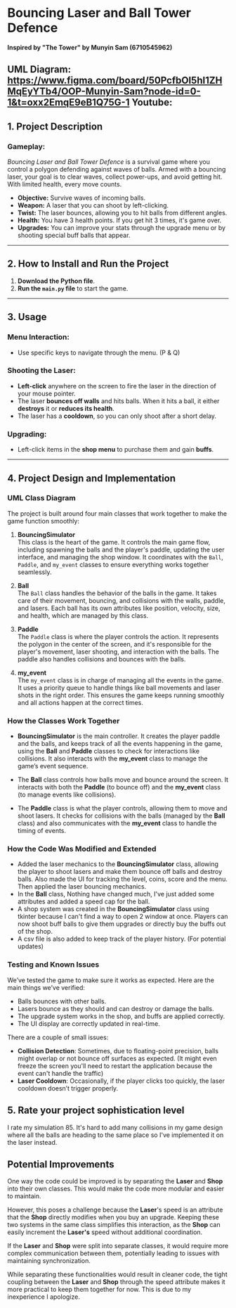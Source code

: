 # Bouncing Laser and Ball Tower Defence

**Inspired by "The Tower" by Munyin Sam (6710545962)**

UML Diagram: https://www.figma.com/board/50PcfbOI5hI1ZHMqEyYTb4/OOP-Munyin-Sam?node-id=0-1&t=oxx2EmqE9eB1Q75G-1
Youtube:
---

## 1. **Project Description**

### **Gameplay:**
*Bouncing Laser and Ball Tower Defence* is a survival game where you control a polygon defending against waves of balls. Armed with a bouncing laser, your goal is to clear waves, collect power-ups, and avoid getting hit. With limited health, every move counts.

- **Objective:** Survive waves of incoming balls.
- **Weapon:** A laser that you can shoot by left-clicking.
- **Twist:** The laser bounces, allowing you to hit balls from different angles.
- **Health:** You have 3 health points. If you get hit 3 times, it's game over.
- **Upgrades:** You can improve your stats through the upgrade menu or by shooting special buff balls that appear.

---

## 2. **How to Install and Run the Project**

1. **Download the Python file**.
2. **Run the `main.py` file** to start the game.

---

## 3. **Usage**

### **Menu Interaction:**
- Use specific keys to navigate through the menu. (P & Q)

### **Shooting the Laser:**
- **Left-click** anywhere on the screen to fire the laser in the direction of your mouse pointer.
- The laser **bounces off walls** and hits balls. When it hits a ball, it either **destroys** it or **reduces its health**.
- The laser has a **cooldown**, so you can only shoot after a short delay.

### **Upgrading:**
- Left-click items in the **shop menu** to purchase them and gain **buffs**.

---

## 4. **Project Design and Implementation**

### **UML Class Diagram**

The project is built around four main classes that work together to make the game function smoothly:

1. **BouncingSimulator**  
   This class is the heart of the game. It controls the main game flow, including spawning the balls and the player's paddle, updating the user interface, and managing the shop window. It coordinates with the `Ball`, `Paddle`, and `my_event` classes to ensure everything works together seamlessly.

2. **Ball**  
   The `Ball` class handles the behavior of the balls in the game. It takes care of their movement, bouncing, and collisions with the walls, paddle, and lasers. Each ball has its own attributes like position, velocity, size, and health, which are managed by this class.

3. **Paddle**  
   The `Paddle` class is where the player controls the action. It represents the polygon in the center of the screen, and it's responsible for the player's movement, laser shooting, and interaction with the balls. The paddle also handles collisions and bounces with the balls.

4. **my_event**  
   The `my_event` class is in charge of managing all the events in the game. It uses a priority queue to handle things like ball movements and laser shots in the right order. This ensures the game keeps running smoothly and all actions happen at the correct times.

### **How the Classes Work Together**

- **BouncingSimulator** is the main controller. It creates the player paddle and the balls, and keeps track of all the events happening in the game, using the **Ball** and **Paddle** classes to check for interactions like collisions. It also interacts with the **my_event** class to manage the game’s event sequence.
  
- The **Ball** class controls how balls move and bounce around the screen. It interacts with both the **Paddle** (to bounce off) and the **my_event** class (to manage events like collisions).
  
- The **Paddle** class is what the player controls, allowing them to move and shoot lasers. It checks for collisions with the balls (managed by the **Ball** class) and also communicates with the **my_event** class to handle the timing of events.
  
### **How the Code Was Modified and Extended**

- Added the laser mechanics to the **BouncingSimulator** class, allowing the player to shoot lasers and make them bounce off balls and destroy balls. Also made the UI for tracking the level, coins, score and the menu. Then applied the laser bouncing mechanics.
- In the **Ball** class, Nothing have changed much, I've just added some attributes and added a speed cap for the ball.
- A shop system was created in the **BouncingSimulator** class using tkinter because I can't find a way to open 2 window at once. Players can now shoot buff balls to give them upgrades or directly buy the buffs out of the shop.
- A csv file is also added to keep track of the player history. (For potential updates)

### **Testing and Known Issues**

We’ve tested the game to make sure it works as expected. Here are the main things we’ve verified:

- Balls bounces with other balls.
- Lasers bounce as they should and can destroy or damage the balls.
- The upgrade system works in the shop, and buffs are applied correctly.
- The UI display are correctly updated in real-time.

There are a couple of small issues:

- **Collision Detection**: Sometimes, due to floating-point precision, balls might overlap or not bounce off surfaces as expected. (It might even freeze the screen you'll need to restart the application because the event can't handle the traffic)
- **Laser Cooldown**: Occasionally, if the player clicks too quickly, the laser cooldown doesn’t trigger properly.

## 5. **Rate your project sophistication level**

I rate my simulation 85. It's hard to add many collisions in my game design where all the balls are heading to the same place so I've implemented it on the laser instead.

## Potential Improvements

One way the code could be improved is by separating the **Laser** and **Shop** into their own classes. This would make the code more modular and easier to maintain.

However, this poses a challenge because the **Laser**'s speed is an attribute that the **Shop** directly modifies when you buy an upgrade. Keeping these two systems in the same class simplifies this interaction, as the **Shop** can easily increment the **Laser's** speed without additional coordination.

If the **Laser** and **Shop** were split into separate classes, it would require more complex communication between them, potentially leading to issues with maintaining synchronization. 

While separating these functionalities would result in cleaner code, the tight coupling between the **Laser** and **Shop** through the speed attribute makes it more practical to keep them together for now. This is due to my inexperience I apologize.

